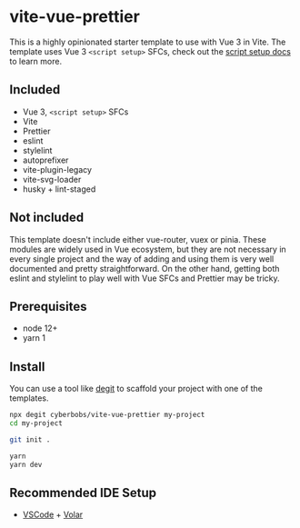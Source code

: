 # vite-vue-prettier

This is a highly opinionated starter template to use with Vue 3 in Vite. The template uses Vue 3 `<script setup>` SFCs, check out the [script setup docs](https://v3.vuejs.org/api/sfc-script-setup.html#sfc-script-setup) to learn more.

## Included

- Vue 3, `<script setup>` SFCs
- Vite
- Prettier
- eslint
- stylelint
- autoprefixer
- vite-plugin-legacy
- vite-svg-loader
- husky + lint-staged

## Not included

This template doesn't include either vue-router, vuex or pinia. These modules are widely used in Vue ecosystem, but they are not necessary in every single project and the way of adding and using them is very well documented and pretty straightforward. On the other hand, getting both eslint and stylelint to play well with Vue SFCs and Prettier may be tricky.

## Prerequisites

- node 12+
- yarn 1

## Install

You can use a tool like [degit](https://github.com/Rich-Harris/degit) to scaffold your project with one of the templates.

```sh
npx degit cyberbobs/vite-vue-prettier my-project
cd my-project

git init .

yarn
yarn dev
```

## Recommended IDE Setup

- [VSCode](https://code.visualstudio.com/) + [Volar](https://marketplace.visualstudio.com/items?itemName=johnsoncodehk.volar)

